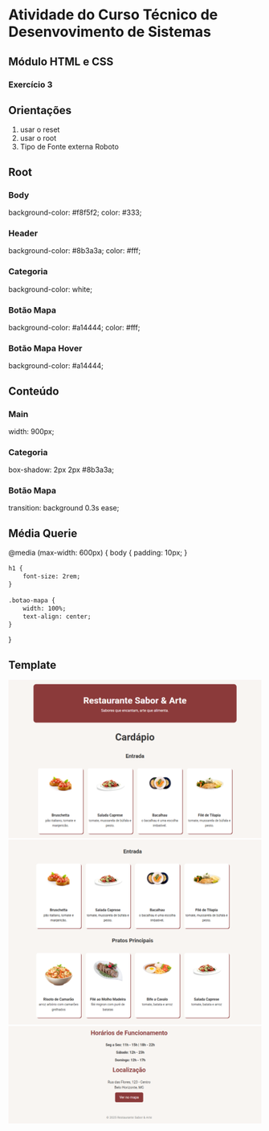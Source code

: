 # Atividade do Curso Técnico de Desenvovimento de Sistemas
## Módulo HTML e CSS
### Exercício 3

## Orientações
1. usar o reset
2. usar o root
3. Tipo de Fonte externa Roboto

## Root
### Body
background-color: #f8f5f2;
color: #333;

### Header
background-color: #8b3a3a;
color: #fff;

### Categoria
background-color: white;

### Botão Mapa
background-color: #a14444;
color: #fff;

### Botão Mapa Hover
background-color: #a14444;


## Conteúdo
### Main
width: 900px;

### Categoria
box-shadow: 2px 2px #8b3a3a;

### Botão Mapa
transition: background 0.3s ease;


## Média Querie
@media (max-width: 600px) {
    body {
        padding: 10px;
    }

    h1 {
        font-size: 2rem;
    }

    .botao-mapa {
        width: 100%;
        text-align: center;
    }
}

## Template
<p align="center">

<img src="template-parte1.png" alt="">

<img src="template-parte2.png" alt="">

<img src="template-parte3.png" alt="">
</p>